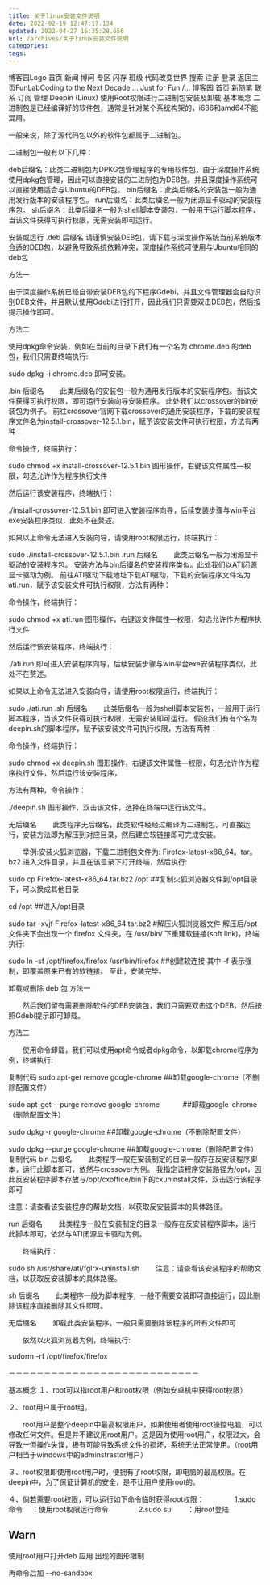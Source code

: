 ```yaml
---
title: 关于linux安装文件说明
date: 2022-02-19 12:47:17.134
updated: 2022-04-27 16:35:28.656
url: /archives/关于linux安装文件说明
categories: 
tags: 
---
```




博客园Logo
首页
新闻
博问
专区
闪存
班级
代码改变世界
搜索
注册
登录
返回主页FunLabCoding to the Next Decade ... Just for Fun /...
博客园
首页
新随笔
联系
订阅
管理
Deepin (Linux) 使用Root权限进行二进制包安装及卸载
基本概念
二进制包是已经编译好的软件包，通常是针对某个系统构架的，i686和amd64不能混用。

一般来说，除了源代码包以外的软件包都属于二进制包。

二进制包一般有以下几种：

deb后缀名：此类二进制包为DPKG包管理程序的专用软件包，由于深度操作系统使用dpkg包管理，因此可以直接安装的二进制包为DEB包。并且深度操作系统可以直接使用适合与Ubuntu的DEB包。
bin后缀名：此类后缀名的安装包一般为通用发行版本的安装程序包。
run后缀名：此类后缀名一般为闭源显卡驱动的安装程序包。
sh后缀名：此类后缀名一般为shell脚本安装包，一般用于运行脚本程序，当该文件获得可执行权限，无需安装即可运行。
 

安装或运行
.deb 后缀名
请谨慎安装DEB包，请下载与深度操作系统当前系统版本合适的DEB包，以避免导致系统依赖冲突，深度操作系统可使用与Ubuntu相同的deb包

方法一

由于深度操作系统已经自带安装DEB包的下程序Gdebi，并且文件管理器会自动识别DEB文件，并且默认使用Gdebi进行打开，因此我们只需要双击DEB包，然后按提示操作即可。

方法二

使用dpkg命令安装，例如在当前的目录下我们有一个名为 chrome.deb 的deb包，我们只需要终端执行:

sudo dpkg -i chrome.deb
即可安装。

.bin 后缀名
　　此类后缀名的安装包一般为通用发行版本的安装程序包。当该文件获得可执行权限，即可运行安装向导安装程序。 此处我们以crossover的bin安装包为例子。 前往crossover官网下载crossover的通用安装程序，下载的安装程序文件名为install-crossover-12.5.1.bin，赋予该安装文件可执行权限，方法有两种：

命令操作，终端执行：

sudo chmod +x install-crossover-12.5.1.bin 
图形操作，右键该文件属性—权限，勾选允许作为程序执行文件

然后运行该安装程序，终端执行：

./install-crossover-12.5.1.bin 
即可进入安装程序向导，后续安装步骤与win平台exe安装程序类似，此处不在赘述。

如果以上命令无法进入安装向导，请使用root权限运行，终端执行：

sudo ./install-crossover-12.5.1.bin
.run 后缀名
　　此类后缀名一般为闭源显卡驱动的安装程序包。 安装方法与bin后缀名的安装程序类似。此处我们以ATI闭源显卡驱动为例。 前往ATI驱动下载地址下载ATI驱动，下载的安装程序文件名为ati.run，赋予该安装文件可执行权限，方法有两种：

命令操作，终端执行：

sudo chmod +x ati.run
图形操作，右键该文件属性—权限，勾选允许作为程序执行文件

然后运行该安装程序，终端执行：

./ati.run
即可进入安装程序向导，后续安装步骤与win平台exe安装程序类似，此处不在赘述。

如果以上命令无法进入安装向导，请使用root权限运行，终端执行：

sudo ./ati.run
.sh 后缀名
　　此类后缀名一般为shell脚本安装包，一般用于运行脚本程序，当该文件获得可执行权限，无需安装即可运行。 假设我们有有个名为deepin.sh的脚本程序，赋予该安装文件可执行权限，方法有两种：

命令操作，终端执行：

 sudo chmod +x deepin.sh
图形操作，右键该文件属性—权限，勾选允许作为程序执行文件，然后运行该安装程序，

方法有两种，命令操作：

 ./deepin.sh
图形操作，双击该文件，选择在终端中运行该文件。

无后缀名
　　此类程序无后缀名，此类软件经经过编译为二进制包，可直接运行，安装方法即为解压到对应目录，然后建立软链接即可完成安装。

　　举例:安装火狐浏览器，下载二进制包文件为: Firefox-latest-x86_64。tar。bz2 进入文件目录，并且在该目录下打开终端，然后执行:

sudo cp Firefox-latest-x86_64.tar.bz2 /opt  ##复制火狐浏览器文件到/opt目录下，可以换成其他目录

cd /opt  ##进入/opt目录

sudo tar -xvjf Firefox-latest-x86_64.tar.bz2 #解压火狐浏览器文件
解压后/opt文件夹下会出现一个 firefox 文件夹，在 /usr/bin/ 下重建软链接(soft link)，终端执行:

 sudo ln -sf /opt/firefox/firefox  /usr/bin/firefox ##创建软连接
其中 -f 表示强制，即覆盖原来已有的软链接。 至此，安装完毕。

 

卸载或删除
deb 包
方法一

　　然后我们留有需要删除软件的DEB安装包，我们只需要双击这个DEB，然后按照Gdebi提示即可卸载。

方法二

　　使用命令卸载，我们可以使用apt命令或者dpkg命令，以卸载chrome程序为例，终端执行:

复制代码
sudo apt-get  remove google-chrome                 ##卸载google-chrome（不删除配置文件）

sudo apt-get --purge remove google-chrome     　　　##卸载google-chrome（删除配置文件）

sudo dpkg -r google-chrome                         ##卸载google-chrome（不删除配置文件）

sudo dpkg --purge google-chrome                    ##卸载google-chrome（删除配置文件）
复制代码
bin 后缀名
　　此类程序一般在安装制定的目录一般存在反安装程序脚本，运行此脚本即可，依然与crossover为例。 我指定该程序安装路径为/opt，因此反安装程序脚本存放与/opt/cxoffice/bin下的cxuninstall文件，双击运行该程序即可

注意：请查看该安装程序的帮助文档，以获取反安装脚本的具体路径。

run 后缀名
　　此类程序一般在安装制定的目录一般存在反安装程序脚本，运行此脚本即可，依然与ATI闭源显卡驱动为例。

　　终端执行：

sudo sh /usr/share/ati/fglrx-uninstall.sh
　　注意：请查看该安装程序的帮助文档，以获取反安装脚本的具体路径。

sh 后缀名
　　此类程序一般为脚本程序，一般不需要安装即可直接运行，因此删除该程序直接删除其文件即可。

无后缀名
　　卸载此类安装程序，一般只需要删除该程序的所有文件即可

　　依然以火狐浏览器为例，终端执行:

sudorm -rf  /opt/firefox/firefox
 

－－－－－－－－－－－－－－－－－－－－－－－－－－－

基本概念
１、root可以指root用户和root权限（例如安卓机中获得root权限）

２、root用户属于root组。

　　root用户是整个deepin中最高权限用户，如果使用者使用root操控电脑，可以修改任何文件。但是并不建议用root用户。这是因为使用root用户，权限过大，会导致一但操作失误，极有可能导致系统文件的损坏，系统无法正常使用。（root用户相当于windows中的adminstrastor用户）

３、root权限即使用root用户时，便拥有了root权限，即电脑的最高权限。在deepin中，为了保证计算机的安全，是不让用户使用root的。

４、倘若需要root权限，可以运行如下命令临时获得root权限： 
　　　　1.sudo 命令 　：使用root权限运行命令
　　　　2.sudo su 　　：用root登陆

## Warn
使用root用户打开deb 应用 出现的图形限制

再命令后加 --no-sandbox